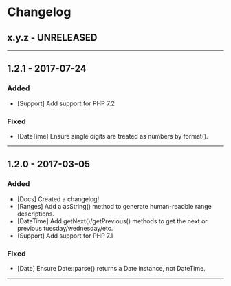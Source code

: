 Changelog
=========

## x.y.z - UNRELEASED

--------

## 1.2.1 - 2017-07-24

### Added

* [Support] Add support for PHP 7.2

### Fixed

* [DateTime] Ensure single digits are treated as numbers by format().

--------

## 1.2.0 - 2017-03-05

### Added

* [Docs] Created a changelog!
* [Ranges] Add a asString() method to generate human-readble range descriptions.
* [DateTime] Add getNext()/getPrevious() methods to get the next or previous tuesday/wednesday/etc.
* [Support] Add support for PHP 7.1

### Fixed

* [Date] Ensure Date::parse() returns a Date instance, not DateTime.

--------
